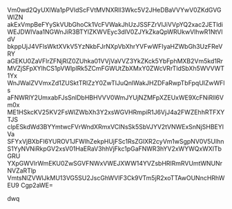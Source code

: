 Vm0wd2QyUXlWa1pPVldScFVtMVNXRll3Wkc5V2JHeDBaVVYwV0ZKdGVGWlZN
akExVmpBeFYySkVUbGhoCk1VcFVWakJhUzJSSFZrVlJiVVpYQ2xac2JETldi
WEJDWlVaa1NGWnJiR3BTYlZKWVEyc3dlV0ZJYkZkaQpWRUkwVlhwR1NtVldV
bkppUjJ4VFlsWktXVkV5YzNkbFJrNXpVbXhrYVFwWFIyaHZWbGh3UzFReVRY
aGEKU0ZaVFlrZFNjRlZ0ZUhka01VVjVaVVZ3YkZKck5YbFphMXB2Vm5kd1Rr
MVZjSFpXYlhCS1pVWlplRk5ZCmFGWUtZbXMxY0ZWcVRrTldSbXh5WVVWT1Yx
WnJWalZVVmxZd1ZUSktTRlZzY0ZwTlJuQnlWakJHZDFaRwpTbFpqUlZwWFls
aFNWRlY2UmxabFJsSnlDbHBHVVV0WmJYUjNZMFpXZEUxWE9XcFNiRll6Vm0x
ME1HSkcKV25KV2FsWlZWbXh3Y2xsWGVHRmpiR1J6VjJ4a2FWZEhhRTFXYTJS
clpESkdWd3BYYmtwcFVrWndXRmxVClNsSk5SbVJYV2tVNWExSnNjSHBEYlVa
SFYxVjBXbFl6YUROV1JFWlhZekpHUjFSc1RsZGlXR2cyVm1wSgpNV0V5Ulhn
S1YyNVNiRkpGV2xsV01HaERaV3hhVjFkc1pGaFNWR3hYV2xWYWQxWXlTbGRU
YXpGWVlrWmEKU0ZwSGVFNWxVWEJXWW14YVZsbHRlRmRVUmtWNUNrNVZaRTlp
VmtsNlZVWlJkMU13VG5SU2JscGhWVlF3Ck9VTm5jR2xoTTAwOUNncHRhWEU9
Cgp2aWE=

dwq
